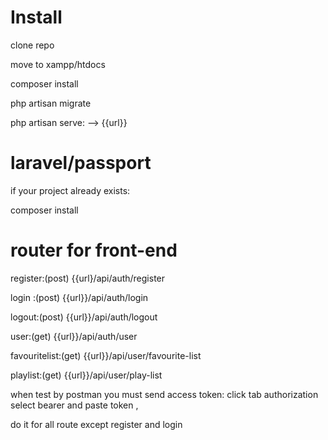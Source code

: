 # Install

clone repo

move to xampp/htdocs

composer install

php artisan migrate

php artisan serve: --> {{url}}

# laravel/passport
if your project already exists:

composer install

# router for front-end

register:(post) {{url}/api/auth/register

login :(post) {{url}}/api/auth/login

logout:(post) {{url}}/api/auth/logout

user:(get) {{url}}/api/auth/user

favouritelist:(get) {{url}}/api/user/favourite-list

playlist:(get) {{url}}/api/user/play-list

when test by postman you must send access token: click tab authorization select bearer and paste token ,

do it for all route except register and login



